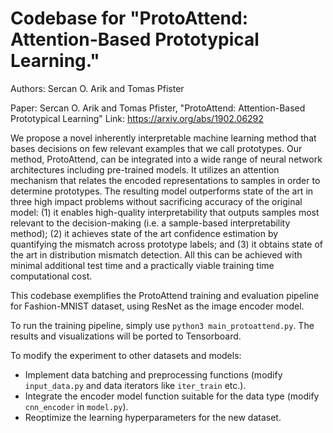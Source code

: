 # Codebase for "ProtoAttend: Attention-Based Prototypical Learning."

Authors: Sercan O. Arik and Tomas Pfister

Paper: Sercan O. Arik and Tomas Pfister, "ProtoAttend: Attention-Based Prototypical Learning"
Link: https://arxiv.org/abs/1902.06292

We propose a novel inherently interpretable machine learning method that bases decisions on few relevant examples that we call prototypes. Our method, ProtoAttend, can be integrated into a wide range of neural network architectures including pre-trained models. It utilizes an attention mechanism that relates the encoded representations to samples in order to determine prototypes. The resulting model outperforms state of the art in three high impact problems without sacrificing accuracy of the original model: (1) it enables high-quality interpretability that outputs samples most relevant to the decision-making (i.e. a sample-based interpretability method); (2) it achieves state of the art confidence estimation by quantifying the mismatch across prototype labels; and (3) it obtains state of the art in distribution mismatch detection. All this can be achieved with minimal additional test time and a practically viable training time computational cost.

This codebase exemplifies the ProtoAttend training and evaluation pipeline for Fashion-MNIST dataset, using ResNet as the image encoder model.

To run the training pipeline, simply use `python3 main_protoattend.py`. The results and visualizations will be ported to Tensorboard.

To modify the experiment to other datasets and models:
- Implement data batching and preprocessing functions (modify `input_data.py` and data iterators like `iter_train` etc.).
- Integrate the encoder model function suitable for the data type (modify `cnn_encoder` in `model.py`).
- Reoptimize the learning hyperparameters for the new dataset.
